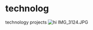 # technolog
technology projects
<img src="images/IMG_3124.JPG" alt="hi" class="inline"/>
IMG_3124.JPG

